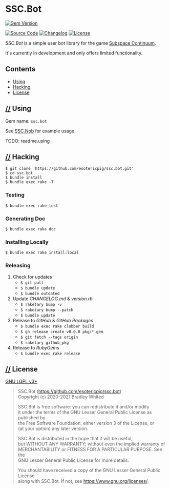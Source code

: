 # SSC.Bot

[![Gem Version](https://badge.fury.io/rb/ssc.bot.svg)](https://badge.fury.io/rb/ssc.bot)

[![Source Code](https://img.shields.io/badge/source-github-%23211F1F.svg)](https://github.com/esotericpig/ssc.bot)
[![Changelog](https://img.shields.io/badge/changelog-md-%23A0522D.svg)](CHANGELOG.md)
[![License](https://img.shields.io/github/license/esotericpig/ssc.bot.svg)](LICENSE.txt)

*SSC.Bot* is a simple user bot library for the game [Subspace Continuum](https://store.steampowered.com/app/352700/Subspace_Continuum/).

It's currently in development and only offers limited functionality.

## Contents

- [Using](#-using)
- [Hacking](#-hacking)
- [License](#-license)

## [//](#contents) Using

Gem name: `ssc.bot`

See [SSC.Nob](https://github.com/esotericpig/ssc.nob) for example usage.

TODO: readme.using

## [//](#contents) Hacking

```
$ git clone 'https://github.com/esotericpig/ssc.bot.git'
$ cd ssc.bot
$ bundle install
$ bundle exec rake -T
```

### Testing

```
$ bundle exec rake test
```

### Generating Doc

```
$ bundle exec rake doc
```

### Installing Locally

```
$ bundle exec rake install:local
```

### Releasing

1. Check for updates
    - `$ git pull`
    - `$ bundle update`
    - `$ bundle outdated`
2. Update *CHANGELOG.md* & *version.rb*
    - `$ raketary bump -v`
    - `$ raketary bump --patch`
    - `$ bundle update`
3. Release to *GitHub* & *GitHub Packages*
    - `$ bundle exec rake clobber build`
    - `$ gh release create v0.0.0 pkg/*.gem`
    - `$ git fetch --tags origin`
    - `$ raketary github_pkg`
4. Release to *RubyGems*
    - `$ bundle exec rake release`

## [//](#contents) License

[GNU LGPL v3+](LICENSE.txt)

> SSC.Bot (<https://github.com/esotericpig/ssc.bot>)  
> Copyright (c) 2020-2021 Bradley Whited  
> 
> SSC.Bot is free software: you can redistribute it and/or modify  
> it under the terms of the GNU Lesser General Public License as published by  
> the Free Software Foundation, either version 3 of the License, or  
> (at your option) any later version.  
> 
> SSC.Bot is distributed in the hope that it will be useful,  
> but WITHOUT ANY WARRANTY; without even the implied warranty of  
> MERCHANTABILITY or FITNESS FOR A PARTICULAR PURPOSE.  See the  
> GNU Lesser General Public License for more details.  
> 
> You should have received a copy of the GNU Lesser General Public License  
> along with SSC.Bot.  If not, see <https://www.gnu.org/licenses/>.  

